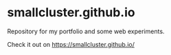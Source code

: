# smallcluster.github.io

Repository for my portfolio and some web experiments.

Check it out on https://smallcluster.github.io/

